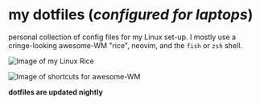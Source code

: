 # my dotfiles (***configured for laptops***) 

personal collection of config files for my Linux set-up. I mostly use a cringe-looking awesome-WM "rice", neovim, and the `fish` or `zsh` shell.

![Image of my Linux Rice](https://aedrielkylejavier.me/assets/rice7.png)

![Image of shortcuts for awesome-WM](https://aedrielkylejavier.me/assets/shortcuts3.png)

**dotfiles are updated nightly**
